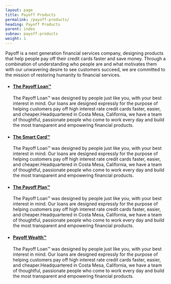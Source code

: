 ```yaml
---
layout: page
title: Payoff Products
permalink: /payoff-products/
heading: Payoff Products
parent: index
subnav: payoff-products
weight: 1
---
```



<section class="p-b-md">
	<p class="lead">Payoff is a next generation financial services company, designing products that help people pay off their credit cards faster and save money. Through a combination of understanding who people are and what motivates them with our unwavering desire to see customers succeed, we are committed to the mission of restoring humanity to financial services. </p>
</section>

<section>
	<ul class="list-group">
		<li  class="list-group-item">
			<h4><a href="#">The Payoff Loan™</a></h4>
			<p>The Payoff Loan™ was designed by people just like you, with your best interest in mind. Our loans are designed expressly for the purpose of helping customers pay off high interest rate credit cards faster, easier, and cheaper.Headquartered in Costa Mesa, California, we have a team of thoughtful, passionate people who come to work every day and build the most transparent and empowering financial products.</p>
		</li>
		<li  class="list-group-item">
			<h4><a href="#">The Smart Card™</a></h4>
			<p>The Payoff Loan™ was designed by people just like you, with your best interest in mind. Our loans are designed expressly for the purpose of helping customers pay off high interest rate credit cards faster, easier, and cheaper.Headquartered in Costa Mesa, California, we have a team of thoughtful, passionate people who come to work every day and build the most transparent and empowering financial products.</p>
		</li>
		<li  class="list-group-item">
			<h4><a href="#">The Payoff Plan™</a></h4>
			<p>The Payoff Loan™ was designed by people just like you, with your best interest in mind. Our loans are designed expressly for the purpose of helping customers pay off high interest rate credit cards faster, easier, and cheaper.Headquartered in Costa Mesa, California, we have a team of thoughtful, passionate people who come to work every day and build the most transparent and empowering financial products.</p>
		</li>
		<li class="list-group-item">
			<h4><a href="#">Payoff Wealth™</a></h4>
			<p>The Payoff Loan™ was designed by people just like you, with your best interest in mind. Our loans are designed expressly for the purpose of helping customers pay off high interest rate credit cards faster, easier, and cheaper.Headquartered in Costa Mesa, California, we have a team of thoughtful, passionate people who come to work every day and build the most transparent and empowering financial products.</p>
		</li>
	</ul>
</section>
